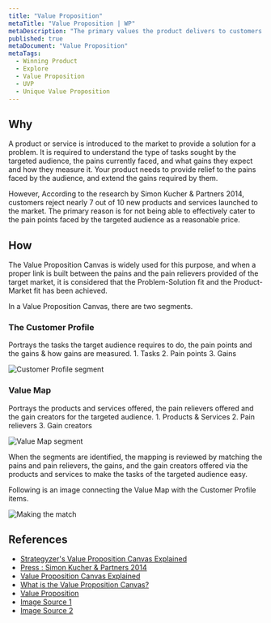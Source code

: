 ```yaml
---
title: "Value Proposition"
metaTitle: "Value Proposition | WP"
metaDescription: "The primary values the product delivers to customers. This is the declaration of intent to customers why the product exists, how it operates, and why it deserves their sale."
published: true
metaDocument: "Value Proposition"
metaTags:
  - Winning Product
  - Explore
  - Value Proposition
  - UVP
  - Unique Value Proposition
---
```


## Why
A product or service is introduced to the market to provide a solution for a problem. It is required to understand the type of tasks sought by the targeted audience, the pains currently faced, and what gains they expect and how they measure it. Your product needs to provide relief to the pains faced by the audience, and extend the gains required by them. 

However, According to the research by Simon Kucher & Partners 2014, customers reject nearly 7 out of 10 new products and services launched to the market. The primary reason is for not being able to effectively cater to the pain points faced by the targeted audience as a reasonable price. 


## How
 The Value Proposition Canvas is widely used for this purpose, and when a proper link is built between the pains and the pain relievers provided of the target market, it is considered that the Problem-Solution fit and the Product-Market fit has been achieved. 

In a Value Proposition Canvas, there are two segments.

### The Customer Profile 
Portrays the tasks the target audience requires to do, the pain points and the gains & how gains are measured.
	1. Tasks
	2. Pain points
	3. Gains

![Customer Profile segment](https://image.slidesharecdn.com/valuepropositioncanvaslameetupv1-170611000252/95/how-i-apply-the-value-proposition-canvas-to-convince-my-clients-to-invest-more-time-in-customer-research-article-httpsgooglgb9dsn-14-638.jpg?cb=1497139579)

### Value Map 
Portrays the products and services offered, the pain relievers offered and the gain creators for the targeted audience.
	1. Products & Services
	2. Pain relievers
	3. Gain creators

![Value Map segment](https://image.slidesharecdn.com/valuepropositioncanvaslameetupv1-170611000252/95/how-i-apply-the-value-proposition-canvas-to-convince-my-clients-to-invest-more-time-in-customer-research-article-httpsgooglgb9dsn-18-638.jpg?cb=1497139579)

When the segments are identified, the mapping is reviewed by matching the pains and pain relievers, the gains, and the gain creators offered via the products and services to make the tasks of the targeted audience easy. 

Following is an image connecting the Value Map with the Customer Profile items.

![Making the match](https://image.slidesharecdn.com/vpdslideshare-160629195025/95/value-proposition-canvas-101-37-638.jpg?cb=1584683268)


## References
- [Strategyzer's Value Proposition Canvas Explained](https://www.youtube.com/watch?v=ReM1uqmVfP0)
- [Press : Simon Kucher & Partners 2014](https://www.simon-kucher.com/sites/default/files/simon-kucher_global_pricing_study_2014.pdf)
- [Value Proposition Canvas Explained](https://www.youtube.com/watch?v=aN36EcTE54Q)
- [What is the Value Proposition Canvas?](https://www.b2binternational.com/research/methods/faq/what-is-the-value-proposition-canvas/)
- [Value Proposition](https://www.investopedia.com/terms/v/valueproposition.asp)
- [Image Source 1](https://www.slideshare.net/matinamoreira/how-i-apply-the-value-proposition-canvas-to-convince-my-clients-to-invest-more-time-in-customer-research)
- [Image Source 2](https://www.slideshare.net/esaife/value-proposition-canvas-101)
